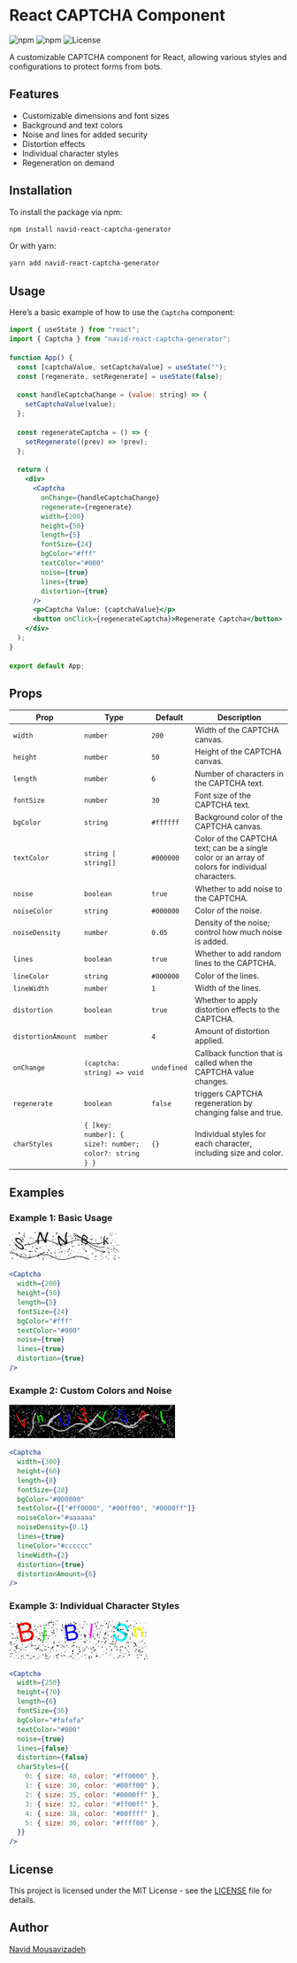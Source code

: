 # React CAPTCHA Component

![npm](https://img.shields.io/npm/v/navid-react-captcha-generator)
![npm](https://img.shields.io/npm/dm/navid-react-captcha-generator)
![License](https://img.shields.io/npm/l/navid-react-captcha-generator)

A customizable CAPTCHA component for React, allowing various styles and configurations to protect forms from bots.

## Features

- Customizable dimensions and font sizes
- Background and text colors
- Noise and lines for added security
- Distortion effects
- Individual character styles
- Regeneration on demand

## Installation

To install the package via npm:

```bash
npm install navid-react-captcha-generator
```

Or with yarn:

```bash
yarn add navid-react-captcha-generator
```

## Usage

Here’s a basic example of how to use the `Captcha` component:

```jsx
import { useState } from "react";
import { Captcha } from "navid-react-captcha-generator";

function App() {
  const [captchaValue, setCaptchaValue] = useState("");
  const [regenerate, setRegenerate] = useState(false);

  const handleCaptchaChange = (value: string) => {
    setCaptchaValue(value);
  };

  const regenerateCaptcha = () => {
    setRegenerate((prev) => !prev);
  };

  return (
    <div>
      <Captcha
        onChange={handleCaptchaChange}
        regenerate={regenerate}
        width={200}
        height={50}
        length={5}
        fontSize={24}
        bgColor="#fff"
        textColor="#000"
        noise={true}
        lines={true}
        distortion={true}
      />
      <p>Captcha Value: {captchaValue}</p>
      <button onClick={regenerateCaptcha}>Regenerate Captcha</button>
    </div>
  );
}

export default App;
```

## Props

| Prop               | Type                                                   | Default     | Description                                                                                       |
| ------------------ | ------------------------------------------------------ | ----------- | ------------------------------------------------------------------------------------------------- |
| `width`            | `number`                                               | `200`       | Width of the CAPTCHA canvas.                                                                      |
| `height`           | `number`                                               | `50`        | Height of the CAPTCHA canvas.                                                                     |
| `length`           | `number`                                               | `6`         | Number of characters in the CAPTCHA text.                                                         |
| `fontSize`         | `number`                                               | `30`        | Font size of the CAPTCHA text.                                                                    |
| `bgColor`          | `string`                                               | `#ffffff`   | Background color of the CAPTCHA canvas.                                                           |
| `textColor`        | `string \| string[]`                                   | `#000000`   | Color of the CAPTCHA text; can be a single color or an array of colors for individual characters. |
| `noise`            | `boolean`                                              | `true`      | Whether to add noise to the CAPTCHA.                                                              |
| `noiseColor`       | `string`                                               | `#000000`   | Color of the noise.                                                                               |
| `noiseDensity`     | `number`                                               | `0.05`      | Density of the noise; control how much noise is added.                                            |
| `lines`            | `boolean`                                              | `true`      | Whether to add random lines to the CAPTCHA.                                                       |
| `lineColor`        | `string`                                               | `#000000`   | Color of the lines.                                                                               |
| `lineWidth`        | `number`                                               | `1`         | Width of the lines.                                                                               |
| `distortion`       | `boolean`                                              | `true`      | Whether to apply distortion effects to the CAPTCHA.                                               |
| `distortionAmount` | `number`                                               | `4`         | Amount of distortion applied.                                                                     |
| `onChange`         | `(captcha: string) => void`                            | `undefined` | Callback function that is called when the CAPTCHA value changes.                                  |
| `regenerate`       | `boolean`                                              | `false`     | triggers CAPTCHA regeneration by changing false and true.                                         |
| `charStyles`       | `{ [key: number]: { size?: number; color?: string } }` | `{}`        | Individual styles for each character, including size and color.                                   |

## Examples

### Example 1: Basic Usage

![Example 1](https://github.com/Navid-Mousavizdeh/react-captcha-generator/blob/main/assets/sample-1.png?raw=true)

```jsx
<Captcha
  width={200}
  height={50}
  length={5}
  fontSize={24}
  bgColor="#fff"
  textColor="#000"
  noise={true}
  lines={true}
  distortion={true}
/>
```

### Example 2: Custom Colors and Noise

![Example 2](https://github.com/Navid-Mousavizdeh/react-captcha-generator/blob/main/assets/sample-2.png?raw=true)

```jsx
<Captcha
  width={300}
  height={60}
  length={8}
  fontSize={28}
  bgColor="#000000"
  textColor={["#ff0000", "#00ff00", "#0000ff"]}
  noiseColor="#aaaaaa"
  noiseDensity={0.1}
  lines={true}
  lineColor="#cccccc"
  lineWidth={2}
  distortion={true}
  distortionAmount={6}
/>
```

### Example 3: Individual Character Styles

![Example 3](https://github.com/Navid-Mousavizdeh/react-captcha-generator/blob/main/assets/sample-3.png?raw=true)

```jsx
<Captcha
  width={250}
  height={70}
  length={6}
  fontSize={36}
  bgColor="#fafafa"
  textColor="#000"
  noise={true}
  lines={false}
  distortion={false}
  charStyles={{
    0: { size: 40, color: "#ff0000" },
    1: { size: 30, color: "#00ff00" },
    2: { size: 35, color: "#0000ff" },
    3: { size: 32, color: "#ff00ff" },
    4: { size: 38, color: "#00ffff" },
    5: { size: 30, color: "#ffff00" },
  }}
/>
```

## License

This project is licensed under the MIT License - see the [LICENSE](https://github.com/Navid-Mousavizdeh/react-captcha-generator/blob/main/LICENSE) file for details.

## Author

[Navid Mousavizadeh](https://github.com/Navid-Mousavizdeh)
